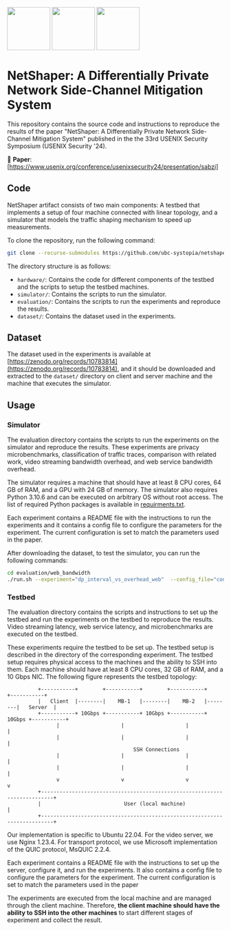 <div float="right">
  <img src="https://raw.githubusercontent.com/secartifacts/secartifacts.github.io/main/images/usenixbadges-available.png" width="100" />
  <img src="https://raw.githubusercontent.com/secartifacts/secartifacts.github.io/main/images/usenixbadges-functional.png" width="100" /> 
  <img src="https://raw.githubusercontent.com/secartifacts/secartifacts.github.io/main/images/usenixbadges-reproduced.png" width="100" />
</div>

# NetShaper: A Differentially Private Network Side-Channel Mitigation System
This repository contains the source code and instructions to reproduce the results of the paper "NetShaper: A Differentially Private Network Side-Channel Mitigation System" published in the the 33rd USENIX Security Symposium (USENIX Security '24).

📎 **Paper**: [https://www.usenix.org/conference/usenixsecurity24/presentation/sabzi]
## Code
NetShaper artifact consists of two main components: A testbed that implements a setup of four machine connected with linear topology, and a simulator that models the traffic shaping mechanism to speed up measurements.

To clone the repository, run the following command:
```bash
git clone --recurse-submodules https://github.com/ubc-systopia/netshaper.git
``` 

The directory structure is as follows:
- `hardware/`: Contains the code for different components of the testbed and the scripts to setup the testbed machines.
- `simulator/`: Contains the scripts to run the simulator.
- `evaluation/`: Contains the scripts to run the experiments and reproduce the results.
- `dataset/`: Contains the dataset used in the experiments.


## Dataset
The dataset used in the experiments is available at [https://zenodo.org/records/10783814](https://zenodo.org/records/10783814), and it should be downloaded and extracted to the `dataset/` directory on client and server machine and the machine that executes the simulator. 

## Usage
### Simulator
The evaluation directory contains the scripts to run the experiments on the simulator and reproduce the results.
These experiments are privacy microbenchmarks, classification of traffic traces, comparison with related work, video streaming bandwidth overhead, and web service bandwidth overhead.

The simulator requires a machine that
should have at least 8 CPU cores, 64 GB of RAM, and a
GPU with 24 GB of memory. The simulator also requires Python 3.10.6 and can be executed on arbitrary OS without root access. The list of required Python packages is available in [requirments.txt](simulator/requirements.txt). 

Each experiment contains a README file with the instructions to run the experiments and it contains a config file to configure the parameters for the experiment. The current configuration is set to match the parameters used in the paper.

After downloading the dataset, to test the simulator, you can run the following commands:
```bash
cd evaluation/web_bandwidth
./run.sh --experiment="dp_interval_vs_overhead_web"  --config_file="configs/dp_interval_vs_overhead_web.json"
```

### Testbed
The evaluation directory contains the scripts and instructions to set up the testbed and run the experiments on the testbed to reproduce the results. Video streaming latency, web service latency, and microbenchmarks are executed on the testbed.


These experiments require the testbed to be set up. The testbed setup is described in the  directory of the corresponding experiment.
The testbed setup requires physical access to the machines and the ability to SSH into them. Each machine should have at least 8 CPU
cores, 32 GB of RAM, and a 10 Gbps NIC. The following figure represents the testbed topology:

```
          +-----------+        +-----------+        +-----------+        +-----------+
          |   Client  |--------|    MB-1   |--------|    MB-2   |--------|   Server  |
          +-----------+ 10Gbps +-----------+ 10Gbps +-----------+ 10Gbps +-----------+
                |                    |                    |                    |
                |                    |                    |                    |
                                         SSH Connections  
                |                    |                    |                    |
                |                    |                    |                    |
                v                    v                    v                    v
          +--------------------------------------------------------------------------+
          |                           User (local machine)                           |
          +--------------------------------------------------------------------------+
```
Our implementation is specific
to Ubuntu 22.04. For the video server, we use Nginx 1.23.4.
For transport protocol, we use Microsoft implementation
of the QUIC protocol, MsQUIC 2.2.4. 

Each experiment contains a README file with the instructions to set up the server, configure it, and run the experiments. It also contains a config file to configure the parameters for the experiment. The current configuration is set to match the parameters used in the paper

The experiments are executed from the local machine and are managed through the client machine. Therefore, **the client machine should have the ability to SSH into the other machines** to start different stages of experiment and collect the result.





